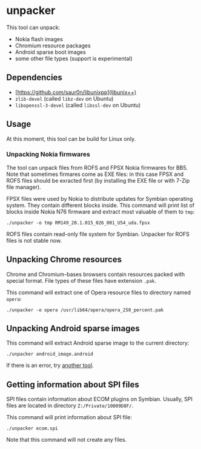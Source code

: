 # unpacker
This tool can unpack:
- Nokia flash images
- Chromium resource packages
- Android sparse boot images
- some other file types (support is experimental)

## Dependencies
* [https://github.com/saur0n/libunixpp](libunix++)
* `zlib-devel` (called `libz-dev` on Ubuntu)
* `libopenssl-3-devel` (called `libssl-dev` on Ubuntu)

## Usage
At this moment, this tool can be build for Linux only.

### Unpacking Nokia firmwares
The tool can unpack files from ROFS and FPSX Nokia firmwares for BB5. Note that sometimes firmares come as EXE files: in this case FPSX and ROFS files should be exracted first (by installing the EXE file or with 7-Zip file manager).

FPSX files were used by Nokia to distribute updates for Symbian operating system. They contain different blocks inside. This command will print list of blocks inside Nokia N76 firmware and extract most valuable of them to `tmp`:
```
./unpacker -o tmp RM149_20.1.015_026_001_U54_uda.fpsx
```

ROFS files contain read-only file system for Symbian. Unpacker for ROFS files is not stable now.

## Unpacking Chrome resources
Chrome and Chromium-bases browsers contain resources packed with special format. File types of these files have extension `.pak`.

This command will extract one of Opera resource files to directory named `opera`:
```
./unpacker -o opera /usr/lib64/opera/opera_250_percent.pak
```

## Unpacking Android sparse images
This command will extract Android sparse image to the current directory:
```
./unpacker android_image.android
```

If there is an error, try [another tool](https://github.com/anestisb/android-simg2img).

## Getting information about SPI files
SPI files contain information about ECOM plugins on Symbian. Usually, SPI files are located in directory `Z:/Private/10009D8F/`.

This command will print information about SPI file:
```
./unpacker ecom.spi
```

Note that this command will not create any files.
